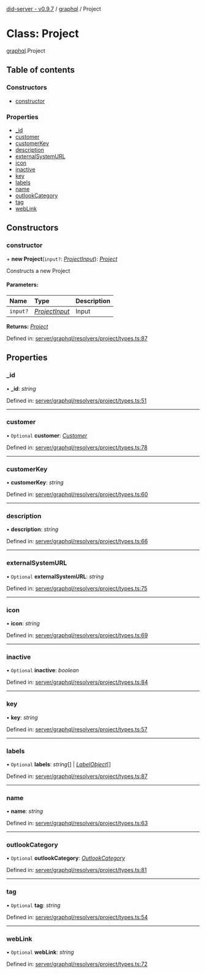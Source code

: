 [did-server - v0.9.7](../README.md) / [graphql](../modules/graphql.md) / Project

# Class: Project

[graphql](../modules/graphql.md).Project

## Table of contents

### Constructors

- [constructor](graphql.project.md#constructor)

### Properties

- [\_id](graphql.project.md#_id)
- [customer](graphql.project.md#customer)
- [customerKey](graphql.project.md#customerkey)
- [description](graphql.project.md#description)
- [externalSystemURL](graphql.project.md#externalsystemurl)
- [icon](graphql.project.md#icon)
- [inactive](graphql.project.md#inactive)
- [key](graphql.project.md#key)
- [labels](graphql.project.md#labels)
- [name](graphql.project.md#name)
- [outlookCategory](graphql.project.md#outlookcategory)
- [tag](graphql.project.md#tag)
- [webLink](graphql.project.md#weblink)

## Constructors

### constructor

\+ **new Project**(`input?`: [*ProjectInput*](graphql.projectinput.md)): [*Project*](graphql.project.md)

Constructs a new Project

#### Parameters:

Name | Type | Description |
:------ | :------ | :------ |
`input?` | [*ProjectInput*](graphql.projectinput.md) | Input    |

**Returns:** [*Project*](graphql.project.md)

Defined in: [server/graphql/resolvers/project/types.ts:87](https://github.com/Puzzlepart/did/blob/dev/server/graphql/resolvers/project/types.ts#L87)

## Properties

### \_id

• **\_id**: *string*

Defined in: [server/graphql/resolvers/project/types.ts:51](https://github.com/Puzzlepart/did/blob/dev/server/graphql/resolvers/project/types.ts#L51)

___

### customer

• `Optional` **customer**: [*Customer*](graphql.customer.md)

Defined in: [server/graphql/resolvers/project/types.ts:78](https://github.com/Puzzlepart/did/blob/dev/server/graphql/resolvers/project/types.ts#L78)

___

### customerKey

• **customerKey**: *string*

Defined in: [server/graphql/resolvers/project/types.ts:60](https://github.com/Puzzlepart/did/blob/dev/server/graphql/resolvers/project/types.ts#L60)

___

### description

• **description**: *string*

Defined in: [server/graphql/resolvers/project/types.ts:66](https://github.com/Puzzlepart/did/blob/dev/server/graphql/resolvers/project/types.ts#L66)

___

### externalSystemURL

• `Optional` **externalSystemURL**: *string*

Defined in: [server/graphql/resolvers/project/types.ts:75](https://github.com/Puzzlepart/did/blob/dev/server/graphql/resolvers/project/types.ts#L75)

___

### icon

• **icon**: *string*

Defined in: [server/graphql/resolvers/project/types.ts:69](https://github.com/Puzzlepart/did/blob/dev/server/graphql/resolvers/project/types.ts#L69)

___

### inactive

• `Optional` **inactive**: *boolean*

Defined in: [server/graphql/resolvers/project/types.ts:84](https://github.com/Puzzlepart/did/blob/dev/server/graphql/resolvers/project/types.ts#L84)

___

### key

• **key**: *string*

Defined in: [server/graphql/resolvers/project/types.ts:57](https://github.com/Puzzlepart/did/blob/dev/server/graphql/resolvers/project/types.ts#L57)

___

### labels

• `Optional` **labels**: *string*[] \| [*LabelObject*](graphql.labelobject.md)[]

Defined in: [server/graphql/resolvers/project/types.ts:87](https://github.com/Puzzlepart/did/blob/dev/server/graphql/resolvers/project/types.ts#L87)

___

### name

• **name**: *string*

Defined in: [server/graphql/resolvers/project/types.ts:63](https://github.com/Puzzlepart/did/blob/dev/server/graphql/resolvers/project/types.ts#L63)

___

### outlookCategory

• `Optional` **outlookCategory**: [*OutlookCategory*](graphql.outlookcategory.md)

Defined in: [server/graphql/resolvers/project/types.ts:81](https://github.com/Puzzlepart/did/blob/dev/server/graphql/resolvers/project/types.ts#L81)

___

### tag

• `Optional` **tag**: *string*

Defined in: [server/graphql/resolvers/project/types.ts:54](https://github.com/Puzzlepart/did/blob/dev/server/graphql/resolvers/project/types.ts#L54)

___

### webLink

• `Optional` **webLink**: *string*

Defined in: [server/graphql/resolvers/project/types.ts:72](https://github.com/Puzzlepart/did/blob/dev/server/graphql/resolvers/project/types.ts#L72)
